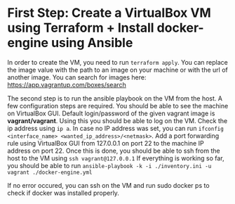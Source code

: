 # First Step: Create a VirtualBox VM using Terraform + Install docker-engine using Ansible
In order to create the VM, you need to run ```terraform apply```. You can replace the image value with the path to an image on your machine or with the url of another image.
You can search for images here: https://app.vagrantup.com/boxes/search

The second step is to run the ansible playbook on the VM from the host. A few configuration steps are required. You should be able to see the machine on VirtualBox GUI. Default login/password of the given vagrant image is **vagrant/vagrant**. Using this you should be able to log on the VM. Check the ip address using ```ip a```.
In case no IP address was set, you can run ```ifconfig <interface_name> <wanted_ip_address>/<netmask>```.
Add a port forwarding rule using VirtualBox GUI from 127.0.0.1 on port 22 to the machine IP address on port 22. Once this is done, you should be able to ssh from the host to the VM using ```ssh vagrant@127.0.0.1```
If everything is working so far, you should be able to run ```ansible-playbook -k -i ./inventory.ini -u vagrant ./docker-engine.yml```

If no error occured, you can ssh on the VM and run sudo docker ps to check if docker was installed properly.
